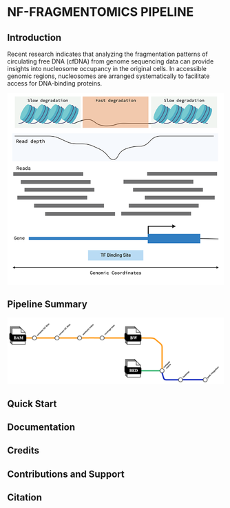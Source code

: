 # NF-FRAGMENTOMICS PIPELINE

## Introduction

Recent research indicates that analyzing the fragmentation patterns of circulating free DNA (cfDNA) from genome sequencing data can provide insights into nucleosome occupancy in the original cells. In accessible genomic regions, nucleosomes are arranged systematically to facilitate access for DNA-binding proteins.

![cfDNA degradation](assets/img/cfDNA_degradation.png)


## Pipeline Summary

![pipeline schema](assets/img/nf-fragmentomics_base.png)

<!-- TODO -->   

## Quick Start

<!-- TODO -->

## Documentation

<!-- TODO -->

## Credits

<!-- TODO -->

## Contributions and Support

<!-- TODO -->

## Citation

<!-- TODO -->